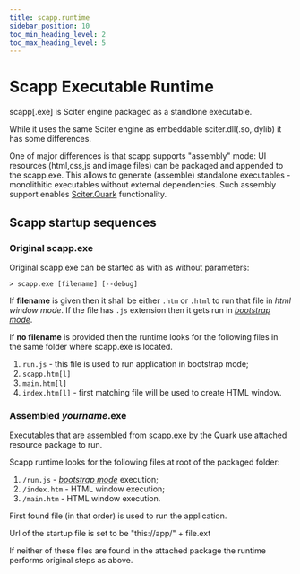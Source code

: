 ```yaml
---
title: scapp.runtime
sidebar_position: 10
toc_min_heading_level: 2
toc_max_heading_level: 5
---
```


# Scapp Executable Runtime

scapp[.exe] is Sciter engine packaged as a standlone executable. 

While it uses the same Sciter engine as embeddable sciter.dll(.so,.dylib) it has some differences.

One of major differences is that scapp supports "assembly" mode: UI resources (html,css,js and image files) can be packaged and appended to the scapp.exe. This allows to generate (assemble) standalone executables - monolithitic executables without external dependencies. Such assembly support enables [Sciter.Quark](https://quark.sciter.com/) functionality.

## Scapp startup sequences

### Original scapp.exe

Original scapp.exe can be started as with as without parameters:

```
> scapp.exe [filename] [--debug]
```

If **filename** is given then it shall be either `.htm` or `.html` to run that file in _html window mode_.
If the file has `.js` extension then it gets run in [_bootstrap mode_](bootstrap-runtime-mode.md).

If **no filename** is provided then the runtime looks for the following files in the same folder where scapp.exe is located.

1. `run.js` - this file is used to run application in bootstrap mode;
2. `scapp.htm[l]` 
3. `main.htm[l]`
4. `index.htm[l]` - first matching file will be used to create HTML window.


### Assembled _yourname_.exe

Executables that are assembled from scapp.exe by the Quark use attached resource package to run.

Scapp runtime looks for the following files at root of the packaged folder: 

1. `/run.js` - [_bootstrap mode_](bootstrap-runtime-mode.md) execution;
2. `/index.htm` - HTML window execution;
3. `/main.htm` - HTML window execution.

First found file (in that order) is used to run the application. 

Url of the startup file is set to be "this://app/" + file.ext

If neither of these files are found in the attached package the runtime performs original steps as above.
